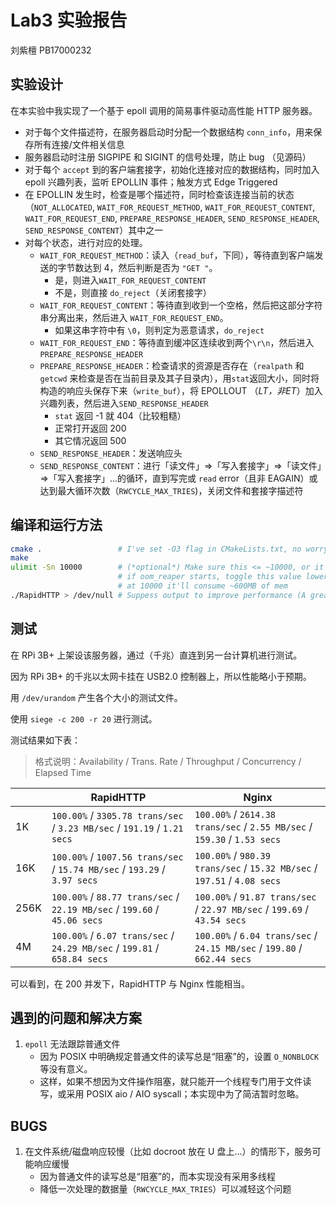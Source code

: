 # Lab3 实验报告

刘紫檀 PB17000232

## 实验设计
在本实验中我实现了一个基于 epoll 调用的简易事件驱动高性能 HTTP 服务器。

- 对于每个文件描述符，在服务器启动时分配一个数据结构 `conn_info`，用来保存所有连接/文件相关信息
- 服务器启动时注册 SIGPIPE 和 SIGINT 的信号处理，防止 bug （见源码）
- 对于每个 `accept` 到的客户端套接字，初始化连接对应的数据结构，同时加入 epoll 兴趣列表，监听 EPOLLIN 事件；触发方式 Edge Triggered
- 在 EPOLLIN 发生时，检查是哪个描述符，同时检查该连接当前的状态（`NOT_ALLOCATED`, `WAIT_FOR_REQUEST_METHOD`, `WAIT_FOR_REQUEST_CONTENT`, `WAIT_FOR_REQUEST_END`, `PREPARE_RESPONSE_HEADER`, `SEND_RESPONSE_HEADER`, `SEND_RESPONSE_CONTENT`）其中之一
- 对每个状态，进行对应的处理。
  - `WAIT_FOR_REQUEST_METHOD`：读入（`read_buf`，下同），等待直到客户端发送的字节数达到 4，然后判断是否为 `"GET "`。
    - 是，则进入`WAIT_FOR_REQUEST_CONTENT`
    - 不是，则直接 `do_reject`（关闭套接字）
  - `WAIT_FOR_REQUEST_CONTENT`：等待直到收到一个空格，然后把这部分字符串分离出来，然后进入 `WAIT_FOR_REQUEST_END`。
    - 如果这串字符中有 `\0`，则判定为恶意请求，`do_reject`
  - `WAIT_FOR_REQUEST_END`：等待直到缓冲区连续收到两个`\r\n`，然后进入`PREPARE_RESPONSE_HEADER`
  - `PREPARE_RESPONSE_HEADER`：检查请求的资源是否存在（`realpath` 和 `getcwd` 来检查是否在当前目录及其子目录内），用`stat`返回大小，同时将构造的响应头保存下来（`write_buf`），将 EPOLLOUT （*LT，非ET*）加入兴趣列表，然后进入`SEND_RESPONSE_HEADER`
    - `stat` 返回 -1 就 404（比较粗糙）
    - 正常打开返回 200
    - 其它情况返回 500
  - `SEND_RESPONSE_HEADER`：发送响应头
  - `SEND_RESPONSE_CONTENT`：进行「读文件」=>「写入套接字」=>「读文件」=>「写入套接字」...的循环，直到写完或 `read` error（且非 EAGAIN）或达到最大循环次数（`RWCYCLE_MAX_TRIES`)，关闭文件和套接字描述符

## 编译和运行方法
```sh
cmake .                 # I've set -O3 flag in CMakeLists.txt, no worry!
make
ulimit -Sn 10000        # (*optional*) Make sure this <= ~10000, or it'll SIGSEGV due to mem shortage
						# if oom_reaper starts, toggle this value lower
						# at 10000 it'll consume ~600MB of mem
./RapidHTTP > /dev/null # Suppess output to improve performance (A great deal!)
```

## 测试
在 RPi 3B+ 上架设该服务器，通过（千兆）直连到另一台计算机进行测试。

因为 RPi 3B+ 的千兆以太网卡挂在 USB2.0 控制器上，所以性能略小于预期。

用 `/dev/urandom` 产生各个大小的测试文件。

使用 `siege -c 200 -r 20` 进行测试。

测试结果如下表：

> 格式说明：Availability / Trans. Rate / Throughput / Concurrency / Elapsed Time

|      | RapidHTTP                                                    | Nginx                                                        |
| ---- | ------------------------------------------------------------ | ------------------------------------------------------------ |
| 1K   | `100.00%` / `3305.78 trans/sec` / `3.23 MB/sec` / `191.19` / `1.21 secs` | `100.00%` / `2614.38 trans/sec` / `2.55 MB/sec` / `159.30` / `1.53 secs` |
| 16K  | `100.00%` / `1007.56 trans/sec` / `15.74 MB/sec` / `193.29` / `3.97 secs` | `100.00%` / `980.39 trans/sec` / `15.32 MB/sec` / `197.51` / `4.08 secs` |
| 256K | `100.00%` / `88.77 trans/sec` / `22.19 MB/sec` / `199.60` / `45.06 secs` | `100.00%` / `91.87 trans/sec` / `22.97 MB/sec` / `199.69` / `43.54 secs` |
| 4M   | `100.00%` / `6.07 trans/sec` / `24.29 MB/sec` / `199.81` / `658.84 secs` | `100.00%` / `6.04 trans/sec` / `24.15 MB/sec` / `199.80` / `662.44 secs` |

可以看到，在 200 并发下，RapidHTTP 与 Nginx 性能相当。

## 遇到的问题和解决方案

1. `epoll` 无法跟踪普通文件
    - 因为 POSIX 中明确规定普通文件的读写总是“阻塞”的，设置 `O_NONBLOCK` 等没有意义。
    - 这样，如果不想因为文件操作阻塞，就只能开一个线程专门用于文件读写，或采用 POSIX aio / AIO syscall；本实现中为了简洁暂时忽略。

## BUGS
1. 在文件系统/磁盘响应较慢（比如 docroot 放在 U 盘上...）的情形下，服务可能响应缓慢
    - 因为普通文件的读写总是“阻塞”的，而本实现没有采用多线程
    - 降低一次处理的数据量（`RWCYCLE_MAX_TRIES`）可以减轻这个问题